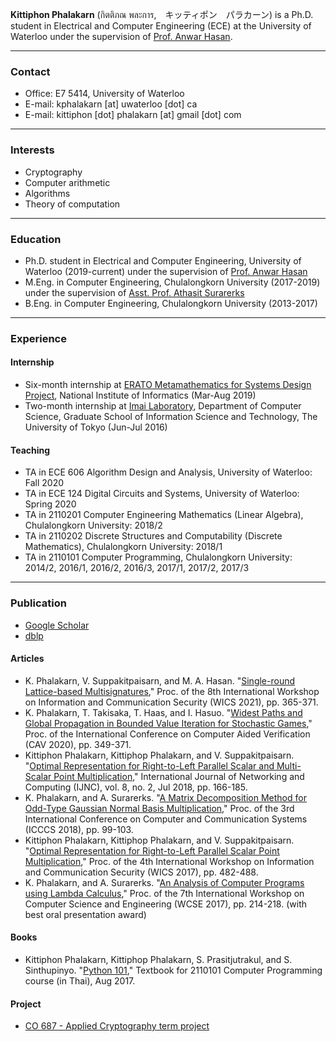 **Kittiphon Phalakarn** (กิตติภณ พละการ,　キッティポン　パラカーン) is a Ph.D. student in Electrical and Computer Engineering (ECE) at the University of Waterloo under the supervision of [Prof. Anwar Hasan](https://uwaterloo.ca/electrical-computer-engineering/profile/ahasan).

* * *

### Contact

- Office: E7 5414, University of Waterloo
- E-mail: kphalakarn [at] uwaterloo [dot] ca
- E-mail: kittiphon [dot] phalakarn [at] gmail [dot] com

* * *

### Interests

- Cryptography
- Computer arithmetic
- Algorithms
- Theory of computation

* * *

### Education

- Ph.D. student in Electrical and Computer Engineering, University of Waterloo (2019-current) under the supervision of [Prof. Anwar Hasan](https://uwaterloo.ca/electrical-computer-engineering/profile/ahasan)
- M.Eng. in Computer Engineering, Chulalongkorn University (2017-2019) under the supervision of [Asst. Prof. Athasit Surarerks](https://www.cp.eng.chula.ac.th/~athasit/)
- B.Eng. in Computer Engineering, Chulalongkorn University (2013-2017)

* * *

### Experience

#### Internship

- Six-month internship at [ERATO Metamathematics for Systems Design Project](https://group-mmm.org/eratommsd/), National Institute of Informatics (Mar-Aug 2019)
- Two-month internship at [Imai Laboratory](http://www-imai.is.s.u-tokyo.ac.jp/), Department of Computer Science, Graduate School of Information Science and Technology, The University of Tokyo (Jun-Jul 2016)

#### Teaching

- TA in ECE 606 Algorithm Design and Analysis, University of Waterloo: Fall 2020
- TA in ECE 124 Digital Circuits and Systems, University of Waterloo: Spring 2020
- TA in 2110201 Computer Engineering Mathematics (Linear Algebra), Chulalongkorn University: 2018/2
- TA in 2110202 Discrete Structures and Computability (Discrete Mathematics), Chulalongkorn University: 2018/1
- TA in 2110101 Computer Programming, Chulalongkorn University: 2014/2, 2016/1, 2016/2, 2016/3, 2017/1, 2017/2, 2017/3

* * *

### Publication

- [Google Scholar](https://scholar.google.com/citations?user=-vdzW3kAAAAJ)
- [dblp](https://dblp.uni-trier.de/pers/hd/p/Phalakarn:Kittiphon)

#### Articles

- K. Phalakarn, V. Suppakitpaisarn, and M. A. Hasan. "[Single-round Lattice-based Multisignatures](https://ieeexplore.ieee.org/document/9644197)," Proc. of the 8th International Workshop on Information and Communication Security (WICS 2021), pp. 365-371.
- K. Phalakarn, T. Takisaka, T. Haas, and I. Hasuo. "[Widest Paths and Global Propagation in Bounded Value Iteration for Stochastic Games](https://link.springer.com/content/pdf/10.1007/978-3-030-53291-8_19.pdf)," Proc. of the International Conference on Computer Aided Verification (CAV 2020), pp. 349-371.
- Kittiphon Phalakarn, Kittiphop Phalakarn, and V. Suppakitpaisarn. "[Optimal Representation for Right-to-Left Parallel Scalar and Multi-Scalar Point Multiplication](http://www.ijnc.org/index.php/ijnc/article/view/179/177)," International Journal of Networking and Computing (IJNC), vol. 8, no. 2, Jul 2018, pp. 166-185.
- K. Phalakarn, and A. Surarerks. "[A Matrix Decomposition Method for Odd-Type Gaussian Normal Basis Multiplication](https://ieeexplore.ieee.org/document/8463251)," Proc. of the 3rd International Conference on Computer and Communication Systems (ICCCS 2018), pp. 99-103.
- Kittiphon Phalakarn, Kittiphop Phalakarn, and V. Suppakitpaisarn. "[Optimal Representation for Right-to-Left Parallel Scalar Point Multiplication](https://ieeexplore.ieee.org/document/8345477)," Proc. of the 4th International Workshop on Information and Communication Security (WICS 2017), pp. 482-488.
- K. Phalakarn, and A. Surarerks. "[An Analysis of Computer Programs using Lambda Calculus](https://www.scopus.com/record/display.uri?eid=2-s2.0-85027859862&origin=resultslist)," Proc. of the 7th International Workshop on Computer Science and Engineering (WCSE 2017), pp. 214-218. (with best oral presentation award)

#### Books

- Kittiphon Phalakarn, Kittiphop Phalakarn, S. Prasitjutrakul, and S. Sinthupinyo. "[Python 101](https://www.cp.eng.chula.ac.th/books/python101)," Textbook for 2110101 Computer Programming course (in Thai), Aug 2017.

#### Project

- [CO 687 - Applied Cryptography term project](https://docs.google.com/viewer?url=https://github.com/kittiphonp/kittiphonp.github.io/raw/master/CO%20687_Project_Kittiphon%20Phalakarn_v2.pdf)
